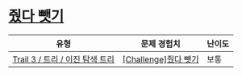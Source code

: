 # [줬다 뺏기](https://https://en.codetree.ai/trails/complete/curated-cards/challenge-bst-deletion)

|유형|문제 경험치|난이도|
|---|---|---|
|[Trail 3 / 트리 / 이진 탐색 트리](https://https://en.codetree.ai/trail-info/novice-high/)|[[Challenge]줬다 뺏기](https://https://en.codetree.ai/trails/complete/curated-cards/challenge-bst-deletion/)|보통|

